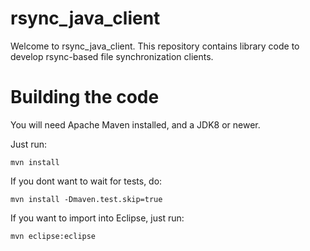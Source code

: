 rsync_java_client
======

Welcome to rsync_java_client. This repository contains library code to develop rsync-based file synchronization clients.

# Building the code

You will need Apache Maven installed, and a JDK8 or newer.

Just run:

```
mvn install
```

If you dont want to wait for tests, do:

```
mvn install -Dmaven.test.skip=true
```

If you want to import into Eclipse, just run:

```
mvn eclipse:eclipse
```

